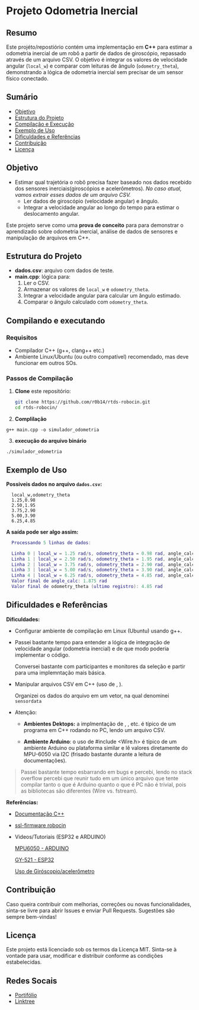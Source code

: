 # Projeto Odometria Inercial

## Resumo
Este projéto/repostiório contém uma implementação em **C++** para estimar a odometria inercial de um robô a partir de dados de giroscópio, repassado através de um arquivo CSV. O objetivo é integrar os valores de velocidade angular (`local_w`) e comparar com leituras de ângulo (`odometry_theta`), demonstrando a lógica de odometria inercial sem precisar de um sensor físico conectado.


## Sumário

- [Objetivo](#objetivo)
- [Estrutura do Projeto](#estrutura-do-projeto)
- [Compilação e Execução](#compilando-e-executando)
- [Exemplo de Uso](#exemplo-de-uso)
- [Dificuldades e Referências](#dificuldades-e-referências)
- [Contribuição](#contribuição)
- [Licença](#licença)

## Objetivo

- Estimar qual trajetória o robô precisa fazer baseado nos dados recebido dos sensores inerciais(giroscópios e acelerômetros). *No caso atual, vamos extrair esses dados de um arquivo CSV.*
  - Ler dados de giroscópio (velocidade angular) e ângulo.
  - Integrar a velocidade angular ao longo do tempo para estimar o deslocamento angular.

Este projeto serve como uma **prova de conceito** para para demonstrar o aprendizado sobre odometria inercial, análise de dados de sensores e manipulação de arquivos em C++.

## Estrutura do Projeto

- **dados.csv**: arquivo com dados de teste.  
- **main.cpp**: lógica para:
  1. Ler o CSV.
  2. Armazenar os valores de `local_w` e `odometry_theta`.
  3. Integrar a velocidade angular para calcular um ângulo estimado.
  4. Comparar o ângulo calculado com `odometry_theta`.

## Compilando e executando

### Requisitos

- Compilador C++ (g++, clang++ etc.)  
- Ambiente Linux/Ubuntu (ou outro compatível) recomendado, mas deve funcionar em outros SOs.

### Passos de Compilação

1. **Clone** este repositório:
   ```bash
   git clone https://github.com/r0b14/rtds-robocin.git 
   cd rtds-robocin/
   ```
2. **Complilação**

  `g++ main.cpp -o simulador_odometria`

3. **execução do arquivo binário**

  `./simulador_odometria`

## Exemplo de Uso

**Possiveis dados no arquivo `dados.csv`:**

  ```csv
    local_w,odometry_theta
    1.25,0.98
    2.50,1.95
    3.75,2.90
    5.00,3.90
    6.25,4.85
  ```

**A saída pode ser algo assim:**

  ```lua
    Processando 5 linhas de dados:

    Linha 0 | local_w = 1.25 rad/s, odometry_theta = 0.98 rad, angle_calc (integrado) = 0.125 rad
    Linha 1 | local_w = 2.50 rad/s, odometry_theta = 1.95 rad, angle_calc (integrado) = 0.375 rad
    Linha 2 | local_w = 3.75 rad/s, odometry_theta = 2.90 rad, angle_calc (integrado) = 0.750 rad
    Linha 3 | local_w = 5.00 rad/s, odometry_theta = 3.90 rad, angle_calc (integrado) = 1.250 rad
    Linha 4 | local_w = 6.25 rad/s, odometry_theta = 4.85 rad, angle_calc (integrado) = 1.875 rad
    Valor final de angle_calc: 1.875 rad
    Valor final de odometry_theta (ultimo registro): 4.85 rad
  ```

## Dificuldades e Referências

**Dificuldades:**

- Configurar ambiente de compilação em Linux (Ubuntu) usando g++.

- Passei bastante tempo para entender a lógica de integração de velocidade angular (odometria inercial) e de que modo poderia implementar o código.

    Conversei bastante com participantes e monitores da seleção e partir para uma implemntação mais básica.


- Manipular arquivos CSV em C++ (uso de <fstream>, <sstream>).

    Organizei os dados do arquivo em um vetor, na qual denominei `sensordata` 

- Atenção:

  - **Ambientes Dektops:** a implmentação de <fstream>, <iostream>, etc. é típico de um programa em C++ rodando no PC, lendo um arquivo CSV.

  - **Ambiente Arduino**: o uso de #include <Wire.h> é típico de um ambiente Arduino ou plataforma similar e lê valores diretamente do MPU-6050 via I2C (frisado bastante durante a leitura de documentações).


> Passei bastante tempo esbarrando em bugs e percebi, lendo no stack overflow percebi que reunir tudo em um único arquivo que tente compilar tanto o que é Arduino quanto o que é PC não é trivial, pois as bibliotecas são diferentes (Wire vs. fstream).

**Referências:**

- [Documentação C++](https://en.cppreference.com/w/)

- [ssl-firmware robocin](https://github.com/robocin/ssl-firmware/wiki)

- Videos/Tutoriais (ESP32 e ARDUINO)

  [MPU6050 - ARDUINO](https://www.youtube.com/watch?v=zkdMM4jqtF0)

  [GY-521 - ESP32](https://www.youtube.com/watch?v=VEU_fLbrySo)

  [Uso de Giróscopio/acelerômetro](https://www.youtube.com/watch?v=o-ekkWT5C98)

## Contribuição

Caso queira contribuir com melhorias, correções ou novas funcionalidades, sinta-se livre para abrir Issues e enviar Pull Requests.
Sugestões são sempre bem-vindas!


## Licença

Este projeto está licenciado sob os termos da Licença MIT. Sinta-se à vontade para usar, modificar e distribuir conforme as condições estabelecidas.

## Redes Socais

- [Portifólio](https://sites.google.com/cin.ufpe.br/rtds)
- [Linktree](https://linktr.ee/_r0b14)